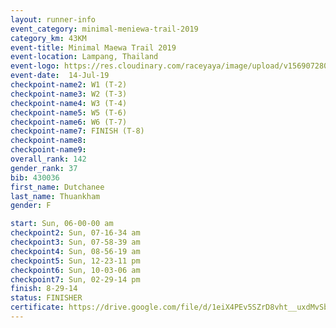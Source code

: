 ```yaml
---
layout: runner-info 
event_category: minimal-meniewa-trail-2019 
category_km: 43KM 
event-title: Minimal Maewa Trail 2019 
event-location: Lampang, Thailand 
event-logo: https://res.cloudinary.com/raceyaya/image/upload/v1569072805/logo/minimal-trail_ktnvsp.jpg 
event-date:  14-Jul-19 
checkpoint-name2: W1 (T-2) 
checkpoint-name3: W2 (T-3) 
checkpoint-name4: W3 (T-4) 
checkpoint-name5: W5 (T-6) 
checkpoint-name6: W6 (T-7) 
checkpoint-name7: FINISH (T-8) 
checkpoint-name8: 
checkpoint-name9: 
overall_rank: 142
gender_rank: 37
bib: 430036
first_name: Dutchanee
last_name: Thuankham
gender: F

start: Sun, 06-00-00 am
checkpoint2: Sun, 07-16-34 am
checkpoint3: Sun, 07-58-39 am
checkpoint4: Sun, 08-56-19 am
checkpoint5: Sun, 12-23-11 pm
checkpoint6: Sun, 10-03-06 am
checkpoint7: Sun, 02-29-14 pm
finish: 8-29-14
status: FINISHER
certificate: https://drive.google.com/file/d/1eiX4PEv5SZrD8vht__uxdMvSbz7Tvj56/view?usp=sharing
---
```

